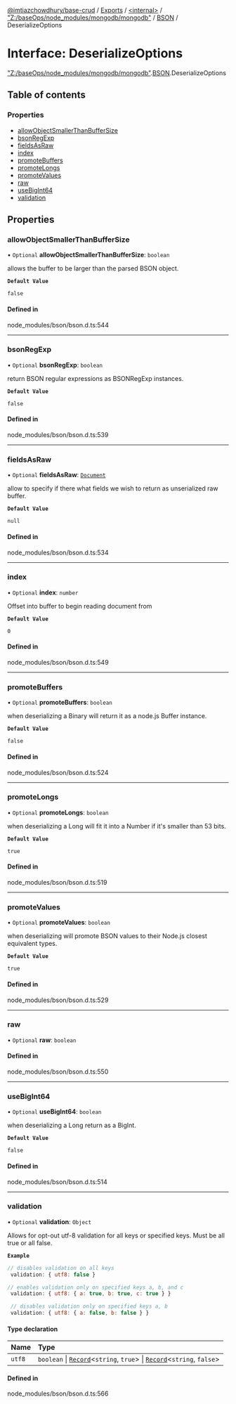 [@imtiazchowdhury/base-crud](../README.md) / [Exports](../modules.md) / [\<internal\>](../modules/internal_.md) / ["Z:/baseOps/node\_modules/mongodb/mongodb"](../modules/internal_._Z__baseOps_node_modules_mongodb_mongodb_.md) / [BSON](../modules/internal_._Z__baseOps_node_modules_mongodb_mongodb_.BSON.md) / DeserializeOptions

# Interface: DeserializeOptions

["Z:/baseOps/node\_modules/mongodb/mongodb"](../modules/internal_._Z__baseOps_node_modules_mongodb_mongodb_.md).[BSON](../modules/internal_._Z__baseOps_node_modules_mongodb_mongodb_.BSON.md).DeserializeOptions

## Table of contents

### Properties

- [allowObjectSmallerThanBufferSize](internal_._Z__baseOps_node_modules_mongodb_mongodb_.BSON.DeserializeOptions.md#allowobjectsmallerthanbuffersize)
- [bsonRegExp](internal_._Z__baseOps_node_modules_mongodb_mongodb_.BSON.DeserializeOptions.md#bsonregexp)
- [fieldsAsRaw](internal_._Z__baseOps_node_modules_mongodb_mongodb_.BSON.DeserializeOptions.md#fieldsasraw)
- [index](internal_._Z__baseOps_node_modules_mongodb_mongodb_.BSON.DeserializeOptions.md#index)
- [promoteBuffers](internal_._Z__baseOps_node_modules_mongodb_mongodb_.BSON.DeserializeOptions.md#promotebuffers)
- [promoteLongs](internal_._Z__baseOps_node_modules_mongodb_mongodb_.BSON.DeserializeOptions.md#promotelongs)
- [promoteValues](internal_._Z__baseOps_node_modules_mongodb_mongodb_.BSON.DeserializeOptions.md#promotevalues)
- [raw](internal_._Z__baseOps_node_modules_mongodb_mongodb_.BSON.DeserializeOptions.md#raw)
- [useBigInt64](internal_._Z__baseOps_node_modules_mongodb_mongodb_.BSON.DeserializeOptions.md#usebigint64)
- [validation](internal_._Z__baseOps_node_modules_mongodb_mongodb_.BSON.DeserializeOptions.md#validation)

## Properties

### allowObjectSmallerThanBufferSize

• `Optional` **allowObjectSmallerThanBufferSize**: `boolean`

allows the buffer to be larger than the parsed BSON object.

**`Default Value`**

`false`

#### Defined in

node_modules/bson/bson.d.ts:544

___

### bsonRegExp

• `Optional` **bsonRegExp**: `boolean`

return BSON regular expressions as BSONRegExp instances.

**`Default Value`**

`false`

#### Defined in

node_modules/bson/bson.d.ts:539

___

### fieldsAsRaw

• `Optional` **fieldsAsRaw**: [`Document`](internal_.Document-1.md)

allow to specify if there what fields we wish to return as unserialized raw buffer.

**`Default Value`**

`null`

#### Defined in

node_modules/bson/bson.d.ts:534

___

### index

• `Optional` **index**: `number`

Offset into buffer to begin reading document from

**`Default Value`**

`0`

#### Defined in

node_modules/bson/bson.d.ts:549

___

### promoteBuffers

• `Optional` **promoteBuffers**: `boolean`

when deserializing a Binary will return it as a node.js Buffer instance.

**`Default Value`**

`false`

#### Defined in

node_modules/bson/bson.d.ts:524

___

### promoteLongs

• `Optional` **promoteLongs**: `boolean`

when deserializing a Long will fit it into a Number if it's smaller than 53 bits.

**`Default Value`**

`true`

#### Defined in

node_modules/bson/bson.d.ts:519

___

### promoteValues

• `Optional` **promoteValues**: `boolean`

when deserializing will promote BSON values to their Node.js closest equivalent types.

**`Default Value`**

`true`

#### Defined in

node_modules/bson/bson.d.ts:529

___

### raw

• `Optional` **raw**: `boolean`

#### Defined in

node_modules/bson/bson.d.ts:550

___

### useBigInt64

• `Optional` **useBigInt64**: `boolean`

when deserializing a Long return as a BigInt.

**`Default Value`**

`false`

#### Defined in

node_modules/bson/bson.d.ts:514

___

### validation

• `Optional` **validation**: `Object`

Allows for opt-out utf-8 validation for all keys or
specified keys. Must be all true or all false.

**`Example`**

```js
// disables validation on all keys
 validation: { utf8: false }

// enables validation only on specified keys a, b, and c
 validation: { utf8: { a: true, b: true, c: true } }

 // disables validation only on specified keys a, b
 validation: { utf8: { a: false, b: false } }
```

#### Type declaration

| Name | Type |
| :------ | :------ |
| `utf8` | `boolean` \| [`Record`](../modules/internal_.md#record)\<`string`, ``true``\> \| [`Record`](../modules/internal_.md#record)\<`string`, ``false``\> |

#### Defined in

node_modules/bson/bson.d.ts:566
